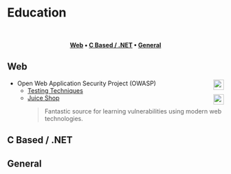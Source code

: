 # Education
<br/>

<div align="center">

**[Web](https://github.com/aenichols/awe-spiring-security/Contents/EDUCATION.md##-web) • 
[C Based / .NET](https://github.com/aenichols/awe-spiring-security/Contents/EDUCATION.md##-c-based) • 
[General](https://github.com/aenichols/awe-spiring-security/Contents/EDUCATION.md##-general)**

</div>

  ## Web
  - Open Web Application Security Project (OWASP)<image height="24px" align="right" src="/images/owasp.svg">
    - [Testing Techniques](https://owasp.org/www-project-web-security-testing-guide/stable/)
    - [Juice Shop](https://pwning.owasp-juice.shop)<image height="24px" align="right" src="/images/juiceshop.svg">
        >Fantastic source for learning vulnerabilities using modern web technologies.

  ## C Based / .NET

  ## General
